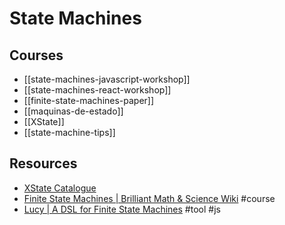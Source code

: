 # State Machines

## Courses

- [[state-machines-javascript-workshop]]
- [[state-machines-react-workshop]]
- [[finite-state-machines-paper]]
- [[maquinas-de-estado]]
- [[XState]]
- [[state-machine-tips]]

## Resources

- [XState Catalogue](https://xstate-catalogue.com/)
- [Finite State Machines \| Brilliant Math & Science Wiki](https://brilliant.org/wiki/finite-state-machines/) #course
- [Lucy \| A DSL for Finite State Machines](https://lucylang.org/) #tool #js
